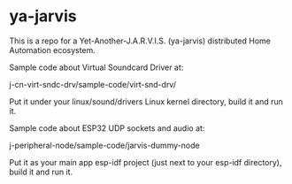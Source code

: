 # ya-jarvis
This is a repo for a Yet-Another-J.A.R.V.I.S. (ya-jarvis) distributed Home Automation ecosystem.



Sample code about Virtual Soundcard Driver at:

j-cn-virt-sndc-drv/sample-code/virt-snd-drv/

Put it under your linux/sound/drivers Linux kernel directory, build it and run it.
  


Sample code about ESP32 UDP sockets and audio at:

j-peripheral-node/sample-code/jarvis-dummy-node

Put it as your main app esp-idf project (just next to your esp-idf directory), build it and run it.
